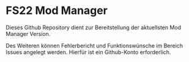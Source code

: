 # FS22 Mod Manager
Dieses Github Repository dient zur Bereitstellung der aktuellsten Mod Manager Version.

Des Weiteren können Fehlerbericht und Funktionswünsche im Bereich Issues angelegt werden. Hierfür ist ein Github-Konto erforderlich.
